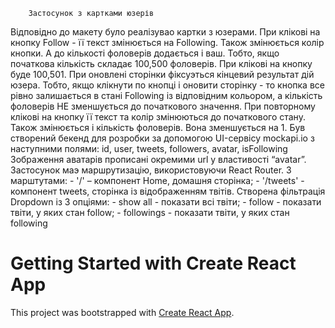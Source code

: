         Застосунок з картками юзерів

Відповідно до макету було реалізувао картки з юзерами.
При клікові на кнопку Follow - її текст змінюється на Following. Також змінюється колір кнопки. А до кількості фоловерів додається і ваш. Тобто, якщо початкова кількість складає 100,500 фоловерів. При клікові на кнопку буде 100,501.
При оновлені сторінки фіксуэться кінцевий результат дій юзера. Тобто, якщо клікнути по кнопці і оновити сторінку - то кнопка все рівно залишається в стані Following із відповідним кольором, а кількість фоловерів НЕ зменшується до початкового значення.
При повторному клікові на кнопку її текст та колір змінюються до початкового стану. Також змінюється і кількість фоловерів. Вона зменшується на 1.
Був створений бекенд для розробки за допомогою UI-сервісу mockapi.io з наступними полями: id, user, tweets, followers, avatar, isFollowing
Зображення аватарів прописані окремими url у властивості “avatar”.
Застосунок маэ маршрутизацію, використовуючи React Router. З марштутами: - '/' – компонент Home, домашня сторінка; - '/tweets' - компонент tweets, сторінка із відображенням твітів.
Створена фiльтрацiя Dropdown із 3 опціями: - show all - показати всі твіти; - follow - показати твіти, у яких стан follow; - followings - показати твіти, у яких стан following

# Getting Started with Create React App

This project was bootstrapped with [Create React App](https://github.com/facebook/create-react-app).
